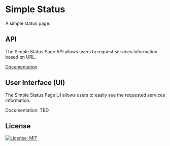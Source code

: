 # Simple Status

A simple status page.

## API

The Simple Status Page API allows users to request services information based on URL.

[Documentation](https://github.com/johnyacuta/simple-status/tree/main/simple-status-api)

## User Interface (UI)

The Simple Status Page UI allows users to easily see the requested services information.

Documentation: TBD

## License

[![License: MIT](https://img.shields.io/badge/License-MIT-yellow.svg)](https://opensource.org/licenses/MIT)
